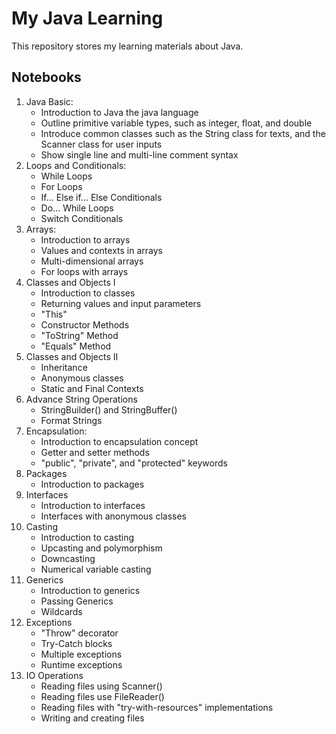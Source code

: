 # My Java Learning 

This repository stores my learning materials about Java. 

## Notebooks
1. Java Basic:
    - Introduction to Java the java language
    - Outline primitive variable types, such as integer, float, and double
    - Introduce common classes such as the String class for texts, and the Scanner class for user inputs
    - Show single line and multi-line comment syntax
2. Loops and Conditionals:
    - While Loops
    - For Loops
    - If... Else if... Else Conditionals
    - Do... While Loops
    - Switch Conditionals
3. Arrays:
    - Introduction to arrays
    - Values and contexts in arrays
    - Multi-dimensional arrays
    - For loops with arrays
4. Classes and Objects I
    - Introduction to classes
    - Returning values and input parameters
    - "This"
    - Constructor Methods
    - "ToString" Method
    - "Equals" Method
5. Classes and Objects II
    - Inheritance
    - Anonymous classes
    - Static and Final Contexts
6. Advance String Operations
    - StringBuilder() and StringBuffer()
    - Format Strings
7. Encapsulation:
    - Introduction to encapsulation concept
    - Getter and setter methods
    - "public", "private", and "protected" keywords
8. Packages
    - Introduction to packages
9. Interfaces
    - Introduction to interfaces
    - Interfaces with anonymous classes
10. Casting
    - Introduction to casting
    - Upcasting and polymorphism
    - Downcasting
    - Numerical variable casting
11. Generics
    - Introduction to generics
    - Passing Generics
    - Wildcards
12. Exceptions
    - "Throw" decorator
    - Try-Catch blocks
    - Multiple exceptions
    - Runtime exceptions
13. IO Operations
    - Reading files using Scanner()
    - Reading files use FileReader()
    - Reading files with "try-with-resources" implementations
    - Writing and creating files
    